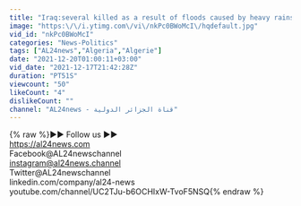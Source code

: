 ```yaml
---
title: "Iraq:several killed as a result of floods caused by heavy rains in Iraqs Erbil"
image: "https:\/\/i.ytimg.com\/vi\/nkPc0BWoMcI\/hqdefault.jpg"
vid_id: "nkPc0BWoMcI"
categories: "News-Politics"
tags: ["AL24news","Algeria","Algerie"]
date: "2021-12-20T01:00:11+03:00"
vid_date: "2021-12-17T21:42:28Z"
duration: "PT51S"
viewcount: "50"
likeCount: "4"
dislikeCount: ""
channel: "AL24news - قناة الجزائر الدولية"
---
```

{% raw %}▶▶ Follow us ▶▶<br /><a rel="nofollow" target="blank" href="https://al24news.com">https://al24news.com</a><br />Facebook@AL24newschannel<br />instagram@al24news.channel<br />Twitter@AL24newschannel<br />linkedin.com/company/al24-news<br />youtube.com/channel/UC2TJu-b6OCHIxW-TvoF5NSQ{% endraw %}
